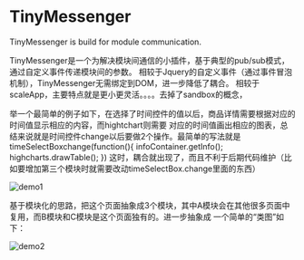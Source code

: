 TinyMessenger
=============

TinyMessenger is build for module communication.


TinyMessenger是一个为解决模块间通信的小插件，基于典型的pub/sub模式，通过自定义事件传递模块间的参数。
相较于Jquery的自定义事件（通过事件冒泡机制），TinyMessenger无需绑定到DOM，进一步降低了耦合。
相较于scaleApp，主要特点就是更小更灵活。。。。去掉了sandbox的概念，

举一个最简单的例子如下，在选择了时间控件的值以后，商品详情需要根据对应的时间值显示相应的内容，而hightchart则需要
对应的时间值画出相应的图表，总结来说就是时间控件change以后要做2个操作。最简单的写法就是
timeSelectBoxchange(function(){
    infoContainer.getInfo();
    highcharts.drawTable();
})
这时，耦合就出现了，而且不利于后期代码维护（比如要增加第三个模块时就需要改动timeSelectBox.change里面的东西）

![demo1](http://gtms01.alicdn.com/tps/i1/T1gpRHXAlhXXXBJo.U-1440-761.jpg)

基于模块化的思路，把这个页面抽象成3个模块，其中A模块会在其他很多页面中复用，而B模块和C模块是这个页面独有的。进一步抽象成
一个简单的“类图”如下：

![demo2](http://gtms01.alicdn.com/tps/i1/T1cJYeFh8iXXbxY7oy-747-544.jpg)
